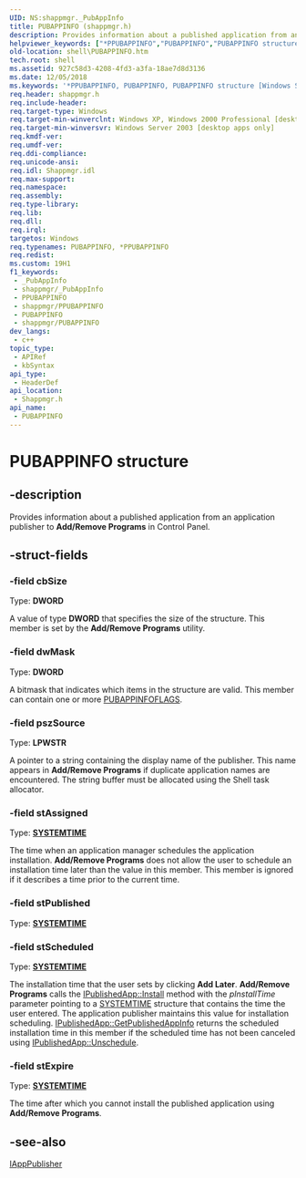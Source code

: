 ```yaml
---
UID: NS:shappmgr._PubAppInfo
title: PUBAPPINFO (shappmgr.h)
description: Provides information about a published application from an application publisher to Add/Remove Programs in Control Panel.
helpviewer_keywords: ["*PPUBAPPINFO","PUBAPPINFO","PUBAPPINFO structure [Windows Shell]","inet_PUBAPPINFO","shappmgr/PUBAPPINFO","shell.PUBAPPINFO"]
old-location: shell\PUBAPPINFO.htm
tech.root: shell
ms.assetid: 927c58d3-4208-4fd3-a3fa-18ae7d8d3136
ms.date: 12/05/2018
ms.keywords: '*PPUBAPPINFO, PUBAPPINFO, PUBAPPINFO structure [Windows Shell], inet_PUBAPPINFO, shappmgr/PUBAPPINFO, shell.PUBAPPINFO'
req.header: shappmgr.h
req.include-header: 
req.target-type: Windows
req.target-min-winverclnt: Windows XP, Windows 2000 Professional [desktop apps only]
req.target-min-winversvr: Windows Server 2003 [desktop apps only]
req.kmdf-ver: 
req.umdf-ver: 
req.ddi-compliance: 
req.unicode-ansi: 
req.idl: Shappmgr.idl
req.max-support: 
req.namespace: 
req.assembly: 
req.type-library: 
req.lib: 
req.dll: 
req.irql: 
targetos: Windows
req.typenames: PUBAPPINFO, *PPUBAPPINFO
req.redist: 
ms.custom: 19H1
f1_keywords:
 - _PubAppInfo
 - shappmgr/_PubAppInfo
 - PPUBAPPINFO
 - shappmgr/PPUBAPPINFO
 - PUBAPPINFO
 - shappmgr/PUBAPPINFO
dev_langs:
 - c++
topic_type:
 - APIRef
 - kbSyntax
api_type:
 - HeaderDef
api_location:
 - Shappmgr.h
api_name:
 - PUBAPPINFO
---
```


# PUBAPPINFO structure


## -description

Provides information about a published application from an application publisher to <b>Add/Remove Programs</b> in Control Panel.

## -struct-fields

### -field cbSize

Type: <b>DWORD</b>

A value of type <b>DWORD</b> that specifies the size of the structure. This member is set by the <b>Add/Remove Programs</b> utility.

### -field dwMask

Type: <b>DWORD</b>

A bitmask that indicates which items in the structure are valid. This member can contain one or more <a href="/windows/win32/api/shappmgr/ne-shappmgr-pubappinfoflags">PUBAPPINFOFLAGS</a>.

### -field pszSource

Type: <b>LPWSTR</b>

A pointer to a string containing the display name of the publisher. This name appears in <b>Add/Remove Programs</b> if duplicate application names are encountered. The string buffer must be allocated using the Shell task allocator.

### -field stAssigned

Type: <b><a href="https://docs.microsoft.com/windows/desktop/api/minwinbase/ns-minwinbase-systemtime">SYSTEMTIME</a></b>

The time when an application manager schedules the application installation.  <b>Add/Remove Programs</b> does not allow the user to schedule an installation time later than the value in this member. This member is ignored if it describes a time prior to the current time.

### -field stPublished

Type: <b><a href="https://docs.microsoft.com/windows/desktop/api/minwinbase/ns-minwinbase-systemtime">SYSTEMTIME</a></b>

### -field stScheduled

Type: <b><a href="https://docs.microsoft.com/windows/desktop/api/minwinbase/ns-minwinbase-systemtime">SYSTEMTIME</a></b>

The installation time that the user sets by clicking <b>Add Later</b>. <b>Add/Remove Programs</b> calls the <a href="https://docs.microsoft.com/windows/desktop/api/shappmgr/nf-shappmgr-ipublishedapp-install">IPublishedApp::Install</a> method with the <i>pInstallTime</i> parameter pointing to a <a href="https://docs.microsoft.com/windows/desktop/api/minwinbase/ns-minwinbase-systemtime">SYSTEMTIME</a> structure that contains the time the user entered. The application publisher maintains this value for installation scheduling. <a href="https://docs.microsoft.com/windows/desktop/api/shappmgr/nf-shappmgr-ipublishedapp-getpublishedappinfo">IPublishedApp::GetPublishedAppInfo</a> returns the scheduled installation time in this member if the scheduled time has not been canceled using <a href="https://docs.microsoft.com/windows/desktop/api/shappmgr/nf-shappmgr-ipublishedapp-unschedule">IPublishedApp::Unschedule</a>.

### -field stExpire

Type: <b><a href="https://docs.microsoft.com/windows/desktop/api/minwinbase/ns-minwinbase-systemtime">SYSTEMTIME</a></b>

The time after which you cannot install the published application using <b>Add/Remove Programs</b>.

## -see-also

<a href="https://docs.microsoft.com/windows/desktop/api/shappmgr/nn-shappmgr-iapppublisher">IAppPublisher</a>

